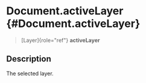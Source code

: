 Document.activeLayer {#Document.activeLayer}
====================

> [Layer]{role="ref"} **activeLayer**

Description
-----------

The selected layer.
